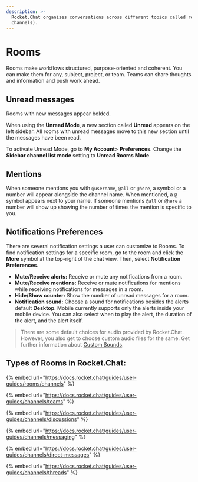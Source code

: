 ```yaml
---
description: >-
  Rocket.Chat organizes conversations across different topics called rooms (aka
  channels).
---
```


# Rooms

Rooms make workflows structured, purpose-oriented and coherent. You can make them for any, subject, project, or team. Teams can share thoughts and information and push work ahead.

## Unread messages

Rooms with new messages appear bolded.

When using the **Unread Mode**, a new section called **Unread** appears on the left sidebar. All rooms with unread messages move to this new section until the messages have been read.

To activate Unread Mode, go to **My Account**> **Preferences**. Change the **Sidebar channel list mode** setting to **Unread Rooms Mode**.

## Mentions

When someone mentions you with `@username`, `@all` or `@here`, a symbol or a number will appear alongside the channel name. When mentioned, a `@` symbol appears next to your name. If someone mentions `@all` or `@here` a number will show up showing the number of times the mention is specific to you.

## Notifications Preferences

There are several notification settings a user can customize to Rooms. To find notification settings for a specific room, go to the room and click the **More** symbol at the top-right of the chat view. Then, select **Notification Preferences**.

* **Mute/Receive alerts:** Receive or mute any notifications from a room.
* **Mute/Receive mentions:** Receive or mute notifications for mentions while receiving notifications for messages in a room.
* **Hide/Show counter:** Show the number of unread messages for a room.
* **Notification sound:** Choose a sound for notifications besides the alerts default **Desktop**. Mobile currently supports only the alerts inside your mobile device. You can also select when to play the alert, the duration of the alert, and the alert itself.

> There are some default choices for audio provided by Rocket.Chat. However, you also get to choose custom audio files for the same. Get further information about [Custom Sounds](../../administration/admin-panel/custom-sounds.md).

## Types of Rooms in Rocket.Chat:

{% embed url="https://docs.rocket.chat/guides/user-guides/rooms/channels" %}

{% embed url="https://docs.rocket.chat/guides/user-guides/channels/teams" %}

{% embed url="https://docs.rocket.chat/guides/user-guides/channels/discussions" %}

{% embed url="https://docs.rocket.chat/guides/user-guides/channels/messaging" %}

{% embed url="https://docs.rocket.chat/guides/user-guides/channels/direct-messages" %}

{% embed url="https://docs.rocket.chat/guides/user-guides/channels/threads" %}
